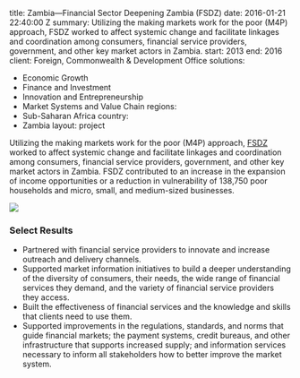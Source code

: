 
title: Zambia—Financial Sector Deepening Zambia (FSDZ)
date: 2016-01-21 22:40:00 Z
summary: Utilizing the making markets work for the poor (M4P) approach, FSDZ worked
  to affect systemic change and facilitate linkages and coordination among consumers,
  financial service providers, government, and other key market actors in Zambia.
start: 2013
end: 2016
client: Foreign, Commonwealth & Development Office
solutions:
- Economic Growth
- Finance and Investment
- Innovation and Entrepreneurship
- Market Systems and Value Chain
regions:
- Sub-Saharan Africa
country:
- Zambia
layout: project


Utilizing the making markets work for the poor (M4P) approach, [FSDZ][1] worked to affect systemic change and facilitate linkages and coordination among consumers, financial service providers, government, and other key market actors in Zambia. FSDZ contributed to an increase in the expansion of income opportunities or a reduction in vulnerability of 138,750 poor households and micro, small, and medium-sized businesses.

![][2]

### Select Results

* Partnered with financial service providers to innovate and increase outreach and delivery channels.
* Supported market information initiatives to build a deeper understanding of the diversity of consumers, their needs, the wide range of financial services they demand, and the variety of financial service providers they access.
* Built the effectiveness of financial services and the knowledge and skills that clients need to use them.
* Supported improvements in the regulations, standards, and norms that guide financial markets; the payment systems, credit bureaus, and other infrastructure that supports increased supply; and information services necessary to inform all stakeholders how to better improve the market system.

[1]: http://fsdzambia.org/
[2]: https://assetify-dai.com/projects/FSDZ.jpg
